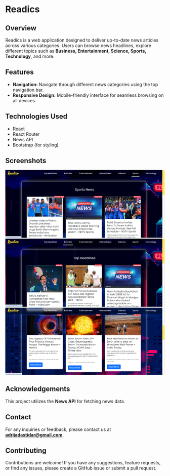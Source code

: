 # Readics

## Overview

Readics is a web application designed to deliver up-to-date news articles across various categories. Users can browse news headlines, explore different topics such as **Business, Entertainment, Science, Sports, Technology**, and more.

## Features

- **Navigation:** Navigate through different news categories using the top navigation bar.
- **Responsive Design:** Mobile-friendly interface for seamless browsing on all devices.

## Technologies Used

- React
- React Router
- News API
- Bootstrap (for styling)

## Screenshots 
![Screenshot 1](./image/image3.png)
![Screenshot 2](./image/image2.png)
![Screenshot 3](./image/image1.png)


## Acknowledgements

This project utilizes the **News API** for fetching news data.

## Contact

For any inquiries or feedback, please contact us at **adrijadastidar@gmail.com**.

## Contributing

Contributions are welcome! If you have any suggestions, feature requests, or find any issues, please create a GitHub issue or submit a pull request.
